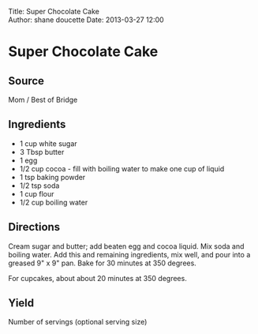 Title: Super Chocolate Cake  
Author: shane doucette
Date: 2013-03-27 12:00

# Super Chocolate Cake

## Source
Mom / Best of Bridge

## Ingredients
+ 1 cup white sugar
+ 3 Tbsp butter
+ 1 egg
+ 1/2 cup cocoa - fill with boiling water to make one cup of liquid
+ 1 tsp baking powder
+ 1/2 tsp soda
+ 1 cup flour
+ 1/2 cup boiling water

## Directions
Cream sugar and butter; add beaten egg and cocoa liquid. Mix soda and boiling water. Add this and remaining ingredients, mix well, and pour into a greased 9" x 9" pan.  Bake for 30 minutes at 350 degrees.

For cupcakes, about about 20 minutes at 350 degrees.

## Yield
Number of servings (optional serving size)
